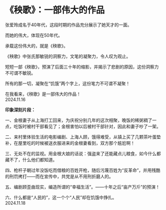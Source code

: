# 《秧歌》：一部伟大的作品
   
张爱玲成名于40年代，这段时期的作品充分展示了她天才的一面。   
   
而她的伟大，体现在50年代。   
   
承载这份伟大的，就是《秧歌》。   
   
《秧歌》中张氏那敏锐的洞察力，文笔的凝聚力，令人叹为观止。   
   
短短一部《秧歌》，预演了后面三十年的缩影，并揭示了悲剧的原因，这份洞察力不可谓不敏锐。   
   
所有的那一切，凝聚在“饥饿”两个字上，这份笔力不可谓不凝聚！   
   
在我看来，《秧歌》是一部伟大的作品！   
2024.11.16   
   
**印象深刻片段：**
   
一、金根妻子从上海打工回来，为庆祝分别几年的这次相聚，晚饭的稀粥稠了一点，吃饭时被村干部看见了；金根害怕以后被村干部针对，因此和妻子吵了一架。   
   
二、来村里体验生活的电影编剧、上海人顾，饿得难受，从镇上买了几颗茶叶蛋垫补，在屋里吃的时候被送衣服进来的金根妻看到，双方那个尴尬啊！   
   
三、无处不在的监视。用金根大娘的话说：强盗来了还能藏点儿粮食，如今什么都藏不了，什么他们都知道。   
   
四、枪杆子朝过年没饭吃而借粮的百姓开枪，随后污蔑百姓为“反革命”，并用残酷的刑罚拷打——而在宣传中，共党是从不用刑折磨人的。   
   
五、编剧顾歪曲现实，编造所谓的“幸福生活”。——十年之后“亩产万斤”的预演！   

六、什么都是“人民的”，这一个个“人民”却在饥饿中挣扎。   
2024.11.18